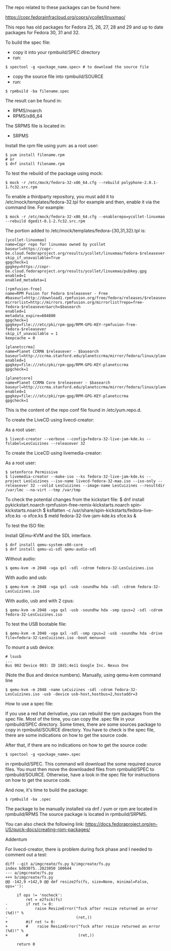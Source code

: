 The repo related to these packages can be found here:

https://copr.fedorainfracloud.org/coprs/ycollet/linuxmao/

This repo has old packages for Fedora 25, 26, 27, 28 and 29 and up to date packages for Fedora 30, 31 and 32.

To build the spec file:
- copy it into your rpmbuild/SPEC directory
- run:
```
$ spectool -g <package_name.spec> # to download the source file
```
- copy the source file into rpmbuild/SOURCE
- run:
```
$ rpmbuild -ba filename.spec
```
The result can be found in:
- RPMS/noarch
- RPMS/x86_64

The SRPMS file is located in:
- SRPMS

Install the rpm file using yum:
as a root user: 
```
$ yum install filename.rpm
# or
$ dnf install filename.rpm
```

To test the rebuild of the package using mock:
```
$ mock -r /etc/mock/fedora-32-x86_64.cfg --rebuild polyphone-2.0.1-1.fc32.src.rpm
```

To enable a thirdparty repository, you must add it to /etc/mock/templates/fedora-32.tpl for example and then, enable it via the command line. For example:
```
$ mock -r /etc/mock/fedora-32-x86_64.cfg --enablerepo=ycollet-linuxmao --rebuild dgedit-0.1-2.fc32.src.rpm
```

The portion added to /etc/mock/templates/fedora-{30,31,32}.tpl is:

```
[ycollet-linuxmao]
name=Copr repo for linuxmao owned by ycollet
baseurl=https://copr-be.cloud.fedoraproject.org/results/ycollet/linuxmao/fedora-$releasever-$basearch/
skip_if_unavailable=True
gpgcheck=1
gpgkey=https://copr-be.cloud.fedoraproject.org/results/ycollet/linuxmao/pubkey.gpg
enabled=1
enabled_metadata=1

[rpmfusion-free]
name=RPM Fusion for Fedora $releasever - Free
#baseurl=http://download1.rpmfusion.org/free/fedora/releases/$releasever/Everything/$basearch/os/
mirrorlist=http://mirrors.rpmfusion.org/mirrorlist?repo=free-fedora-$releasever&arch=$basearch
enabled=1
metadata_expire=604800
gpgcheck=1
gpgkey=file:///etc/pki/rpm-gpg/RPM-GPG-KEY-rpmfusion-free-fedora-$releasever
skip_if_unavailable = 1
keepcache = 0

[planetccrma]
name=Planet CCRMA $releasever - $basearch
baseurl=http://ccrma.stanford.edu/planetccrma/mirror/fedora/linux/planetccrma/$releasever/$basearch
enabled=1
gpgkey=file:///etc/pki/rpm-gpg/RPM-GPG-KEY-planetccrma
gpgcheck=1

[planetcore]
name=Planet CCRMA Core $releasever - $basearch
baseurl=http://ccrma.stanford.edu/planetccrma/mirror/fedora/linux/planetcore/$releasever/$basearch
enabled=1
gpgkey=file:///etc/pki/rpm-gpg/RPM-GPG-KEY-planetccrma
gpgcheck=1
```

This is the content of the repo conf file found in /etc/yum.repo.d.

To create the LiveCD using livecd-creator:

As a root user:
```
$ livecd-creator --verbose --config=fedora-32-live-jam-kde.ks --fslabel=LesCuizines --releasever 32
```

To create the LiceCD using livemedia-creator:

As a root user:
```
$ setenforce Permissive
$ livemedia-creator --make-iso --ks fedora-32-live-jam-kde.ks --project LesCuizines --iso-name livecd-fedora-32-mao.iso --iso-only --releasever 32 --volid LesCuizines --image-name LesCuizines --resultdir /var/lmc --no-virt --tmp /var/tmp
```

To check the potential changes from the kickstart file:
$ dnf install pykickstart.noarch rpmfusion-free-remix-kickstarts.noarch spin-kickstarts.noarch
$ ksflatten -c /usr/share/spin-kickstarts/fedora-live-xfce.ks -o xfce.ks
$ meld fedora-32-live-jam-kde.ks xfce.ks &

To test the ISO file:

Install QEmu-KVM and the SDL interface.

```
$ dnf install qemu-system-x86-core
$ dnf install qemu-ui-sdl qemu-audio-sdl
```

Without audio:
```
$ qemu-kvm -m 2048 -vga qxl -sdl -cdrom fedora-32-LesCuizines.iso
```
With audio and usb:
```
$ qemu-kvm -m 2048 -vga qxl -usb -soundhw hda -sdl -cdrom fedora-32-LesCuizines.iso
```
With audio, usb and with 2 cpus:
```
$ qemu-kvm -m 2048 -vga qxl -usb -soundhw hda -smp cpus=2 -sdl -cdrom fedora-32-LesCuizines.iso
```

To test the USB bootable file:
```
$ qemu-kvm -m 2048 -vga qxl -sdl -smp cpus=2 -usb -soundhw hda -drive file=fedora-32-LesCuizines.iso -boot menu=on
```

To mount a usb device:
```
# lsusb
...
Bus 002 Device 003: ID 18d1:4e11 Google Inc. Nexus One
```

(Note the Bus and device numbers).
Manually, using qemu-kvm command line

```
$ qemu-kvm -m 2048 -name LeCuizines -sdl -cdrom fedora-32-LesCuizines.iso -usb -device usb-host,hostbus=2,hostaddr=3
```

How to use a spec file:

If you use a red hat derivative, you can rebuild the rpm packages from the spec file.
Most of the time, you can copy the .spec file in your rpmbuild/SPEC directory.
Some times, there are some sources package to copy in rpmbuild/SOURCE directory. You have to check is the spec file, there are some indications on how to get the source code.

After that, if there are no indications on how to get the source code:
```
$ spectool -g <package_name>.spec
```
in rpmbuild/SPEC.
This command will download the some required source files.
You must then move the downloaded files from rpmbuild/SPEC to rpmbuild/SOURCE.
Otherwise, have a look in the spec file for instructions on how to get the source code.

And now, it's time to build the package:
```
$ rpmbuild -ba .spec
```
The package to be manually installed via dnf / yum or rpm are located in rpmbuild/RPMS
The source package is located in rpmbuild/SRPMS.

You can also check the following link:
https://docs.fedoraproject.org/en-US/quick-docs/creating-rpm-packages/

Addentum

For livecd-creator, there is problem during fsck phase and I needed to comment out a test:
```
diff --git a/imgcreate/fs.py b/imgcreate/fs.py
index bd03075..2023050 100644
--- a/imgcreate/fs.py
+++ b/imgcreate/fs.py
@@ -142,9 +142,9 @@ def resize2fs(fs, size=None, minimal=False, ops=''):
 
     if ops != 'nocheck':
         ret = e2fsck(fs)
-        if ret != 0:
-            raise ResizeError("fsck after resize returned an error (%d)!" %
-                              (ret,))
+        #if ret != 0:
+        #    raise ResizeError("fsck after resize returned an error (%d)!" %
+        #                      (ret,))
 
     return 0
```
